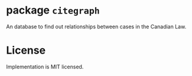 # package `citegraph`

An database to find out relationships between cases in the Canadian
Law.

# License

Implementation is MIT licensed.
